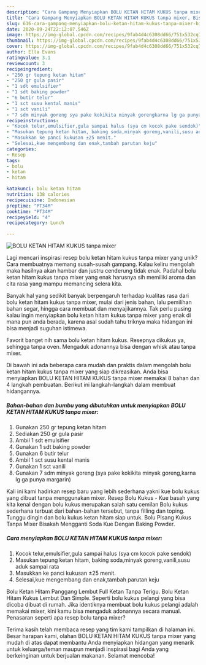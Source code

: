```yaml
---
description: "Cara Gampang Menyiapkan BOLU KETAN HITAM KUKUS tanpa mixer, Bisa Manjain Lidah"
title: "Cara Gampang Menyiapkan BOLU KETAN HITAM KUKUS tanpa mixer, Bisa Manjain Lidah"
slug: 616-cara-gampang-menyiapkan-bolu-ketan-hitam-kukus-tanpa-mixer-bisa-manjain-lidah
date: 2020-09-24T22:12:07.546Z
image: https://img-global.cpcdn.com/recipes/9fab4d4c6308dd66/751x532cq70/bolu-ketan-hitam-kukus-tanpa-mixer-foto-resep-utama.jpg
thumbnail: https://img-global.cpcdn.com/recipes/9fab4d4c6308dd66/751x532cq70/bolu-ketan-hitam-kukus-tanpa-mixer-foto-resep-utama.jpg
cover: https://img-global.cpcdn.com/recipes/9fab4d4c6308dd66/751x532cq70/bolu-ketan-hitam-kukus-tanpa-mixer-foto-resep-utama.jpg
author: Ella Evans
ratingvalue: 3.1
reviewcount: 3
recipeingredient:
- "250 gr tepung ketan hitam"
- "250 gr gula pasir"
- "1 sdt emulsifier"
- "1 sdt baking powder"
- "6 butir telur"
- "1 sct susu kental manis"
- "1 sct vanili"
- "7 sdm minyak goreng sya pake kokikita minyak gorengkarna lg ga punya margarin"
recipeinstructions:
- "Kocok telur,emulsifier,gula sampai halus (sya cm kocok pake sendok)"
- "Masukan tepung ketan hitam, baking soda,minyak goreng,vanili,susu aduk sampai rata"
- "Masukkan ke panci kukusan ±25 menit."
- "Selesai,kue mengembang dan enak,tambah parutan keju"
categories:
- Resep
tags:
- bolu
- ketan
- hitam

katakunci: bolu ketan hitam 
nutrition: 138 calories
recipecuisine: Indonesian
preptime: "PT34M"
cooktime: "PT34M"
recipeyield: "4"
recipecategory: Lunch

---
```



![BOLU KETAN HITAM KUKUS tanpa mixer](https://img-global.cpcdn.com/recipes/9fab4d4c6308dd66/751x532cq70/bolu-ketan-hitam-kukus-tanpa-mixer-foto-resep-utama.jpg)

Lagi mencari inspirasi resep bolu ketan hitam kukus tanpa mixer yang unik? Cara membuatnya memang susah-susah gampang. Kalau keliru mengolah maka hasilnya akan hambar dan justru cenderung tidak enak. Padahal bolu ketan hitam kukus tanpa mixer yang enak harusnya sih memiliki aroma dan cita rasa yang mampu memancing selera kita.

Banyak hal yang sedikit banyak berpengaruh terhadap kualitas rasa dari bolu ketan hitam kukus tanpa mixer, mulai dari jenis bahan, lalu pemilihan bahan segar, hingga cara membuat dan menyajikannya. Tak perlu pusing kalau ingin menyiapkan bolu ketan hitam kukus tanpa mixer yang enak di mana pun anda berada, karena asal sudah tahu triknya maka hidangan ini bisa menjadi suguhan istimewa.

Favorit banget nih sama bolu ketan hitam kukus. Resepnya dikukus ya, sehingga tanpa oven. Mengaduk adonannya bisa dengan whisk atau tanpa mixer.


Di bawah ini ada beberapa cara mudah dan praktis dalam mengolah bolu ketan hitam kukus tanpa mixer yang siap dikreasikan. Anda bisa menyiapkan BOLU KETAN HITAM KUKUS tanpa mixer memakai 8 bahan dan 4 langkah pembuatan. Berikut ini langkah-langkah dalam membuat hidangannya.

<!--inarticleads1-->

##### Bahan-bahan dan bumbu yang dibutuhkan untuk menyiapkan BOLU KETAN HITAM KUKUS tanpa mixer:

1. Gunakan 250 gr tepung ketan hitam
1. Sediakan 250 gr gula pasir
1. Ambil 1 sdt emulsifier
1. Gunakan 1 sdt baking powder
1. Gunakan 6 butir telur
1. Ambil 1 sct susu kental manis
1. Gunakan 1 sct vanili
1. Gunakan 7 sdm minyak goreng (sya pake kokikita minyak goreng,karna lg ga punya margarin)


Kali ini kami hadirkan resep baru yang lebih sederhana yakni kue bolu kukus yang dibuat tanpa menggunakan mixer. Resep Bolu Kukus - Kue basah yang kita kenal dengan bolu kukus merupakan salah satu cemilan Bolu kukus sederhana terbuat dari bahan-bahan tersebut, tanpa filling dan toping. Tunggu dingin dan bolu kukus ketan hitam siap untuk. Bolu Pisang Kukus Tanpa Mixer Bisakah Mengganti Soda Kue Dengan Baking Powder. 

<!--inarticleads2-->

##### Cara menyiapkan BOLU KETAN HITAM KUKUS tanpa mixer:

1. Kocok telur,emulsifier,gula sampai halus (sya cm kocok pake sendok)
1. Masukan tepung ketan hitam, baking soda,minyak goreng,vanili,susu aduk sampai rata
1. Masukkan ke panci kukusan ±25 menit.
1. Selesai,kue mengembang dan enak,tambah parutan keju


Bolu Ketan Hitam Panggang Lembut Full Ketan Tanpa Terigu. Bolu Ketan Hitam Kukus Lembut Dan Simple. Seperti bolu kukus pelangi yang bisa dicoba dibuat di rumah. Jika identiknya membuat bolu kukus pelangi adalah memakai mixer, kini kamu bisa mengaduk adonannya secara manual. Penasaran seperti apa resep bolu tanpa mixer? 

Terima kasih telah membaca resep yang tim kami tampilkan di halaman ini. Besar harapan kami, olahan BOLU KETAN HITAM KUKUS tanpa mixer yang mudah di atas dapat membantu Anda menyiapkan hidangan yang menarik untuk keluarga/teman maupun menjadi inspirasi bagi Anda yang berkeinginan untuk berjualan makanan. Selamat mencoba!
